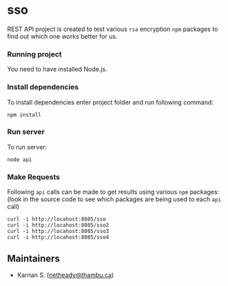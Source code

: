 # sso

REST API project is created to test various `rsa` encryption `npm` packages to find out which one works better for us.

### Running project

You need to have installed Node.js.

### Install dependencies

To install dependencies enter project folder and run following command:
```
npm install
```
### Run server

To run server:
```
node api
```

### Make Requests

Following `api` calls can be made to get results using various `npm` packages:
(look in the source code to see which packages are being used to each `api` call)
```
curl -i http://locahost:8085/sso
curl -i http://locahost:8085/sso2
curl -i http://locahost:8085/sso3
curl -i http://locahost:8085/sso4
```

## Maintainers

  + Karnan S. (netheady@thambu.ca)
